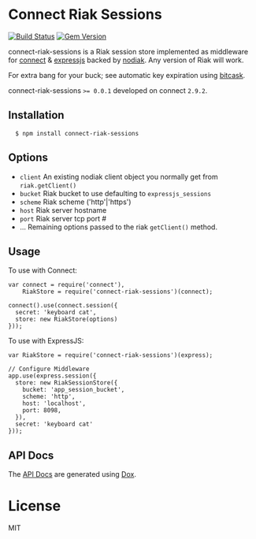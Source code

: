 # Connect Riak Sessions
[![Build Status](https://travis-ci.org/randysecrist/connect-riak-sessions.png)](https://travis-ci.org/randysecrist/connect-riak-sessions)
[![Gem Version](https://badge.fury.io/js/connect-riak-sessions.png)](http://badge.fury.io/rb/connect-riak-sessions)

connect-riak-sessions is a Riak session store implemented as middleware for [connect](https://github.com/senchalabs/connect) & [expressjs](https://github.com/visionmedia/express) backed by [nodiak](https://github.com/nathanaschbacher/nodiak).  Any version of Riak will work.

For extra bang for your buck; see automatic key expiration using [bitcask](http://docs.basho.com/riak/latest/ops/advanced/backends/bitcask).

 connect-riak-sessions `>= 0.0.1` developed on connect `2.9.2`.

## Installation

	  $ npm install connect-riak-sessions

## Options
  
  - `client` An existing nodiak client object you normally get from `riak.getClient()`
  - `bucket` Riak bucket to use defaulting to `expressjs_sessions`
  - `scheme` Riak scheme ('http'|'https')
  - `host` Riak server hostname
  - `port` Riak server tcp port #
  - ...    Remaining options passed to the riak `getClient()` method.

## Usage

To use with Connect:

    var connect = require('connect'),
        RiakStore = require('connect-riak-sessions')(connect);

    connect().use(connect.session({
      secret: 'keyboard cat',
      store: new RiakStore(options)
    }));
 
To use with ExpressJS:
    
    var RiakStore = require('connect-riak-sessions')(express);
    
    // Configure Middleware
    app.use(express.session({
      store: new RiakSessionStore({
        bucket: 'app_session_bucket',
        scheme: 'http',
        host: 'localhost',
        port: 8098,
      }),
      secret: 'keyboard cat'
    }));
    
## API Docs

The [API Docs](https://github.com/randysecrist/connect-riak-sessions/blob/master/API.md) are generated using [Dox](https://github.com/visionmedia/dox).

# License

  MIT
